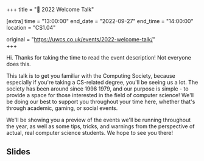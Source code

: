 +++
title = "👋 2022 Welcome Talk"

[extra]
time = "13:00:00"
end_date = "2022-09-27"
end_time = "14:00:00"
location = "CS1.04"

original = "https://uwcs.co.uk/events/2022-welcome-talk/"    
+++

Hi. Thanks for taking the time to read the event description\! Not everyone does this.

This talk is to get you familiar with the Computing Society, because especially if you're taking a CS-related degree, you'll be seeing us a lot. The society has been around since ~~1998~~ 1979, and our purpose is simple - to provide a space for those interested in the field of computer science\! We'll be doing our best to support you throughout your time here, whether that's through academic, gaming, or social events.

We'll be showing you a preview of the events we'll be running throughout the year, as well as some tips, tricks, and warnings from the perspective of actual, real computer science students. We hope to see you there\!

## Slides

